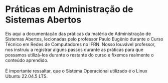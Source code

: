 # Práticas em Administração de Sistemas Abertos 
Eis aqui a documentação das práticas da matéria de Administração de Sistemas Abertos, lecionadas pelo professor Paulo Eugênio durante o Curso Técnico em Redes de Computadores no IFRN. Nosso louvável professor, nos instruiu a registrar alguns passos durante as práticas para que possamos utilizá-los durante o restante do curso e fixemos realmente o conteúdo aprendido.
<br>
<br>
É importante ressaltar, que o Sistema Operacional utilizado é o Linux Ubuntu 22.04.5 LTS.
